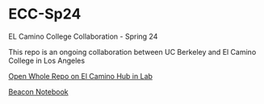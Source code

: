 # ECC-Sp24
EL Camino College Collaboration - Spring 24

This repo is an ongoing collaboration between UC Berkeley and El Camino College in Los Angeles 

[Open Whole Repo on El Camino Hub in Lab ](https://elcamino.cloudbank.2i2c.cloud/hub/user-redirect/git-pull?repo=https%3A%2F%2Fgithub.com%2Fds-modules%2FECC-Sp24&urlpath=lab%2Ftree%2FECC-Sp24%2F)

[Beacon Notebook](https://elcamino.cloudbank.2i2c.cloud/hub/user-redirect/git-pull?repo=https%3A%2F%2Fgithub.com%2Fds-modules%2FECC-Sp24&branch=main&urlpath=lab%2Ftree%2FECC-Sp24%2F%5BSpring_2024%5D_BEACON_Notebook.ipynb)
